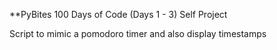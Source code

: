 **PyBites 100 Days of Code (Days 1 - 3) Self Project 

Script to mimic a pomodoro timer and also display timestamps
